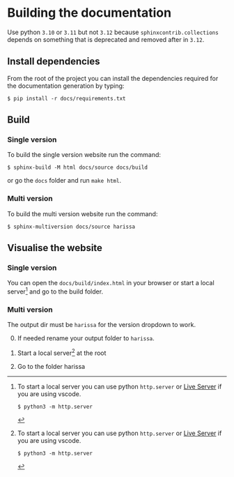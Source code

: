 # Building the documentation

Use python `3.10` or `3.11` but not `3.12` because `sphinxcontrib.collections`
depends on something that is deprecated and removed after in `3.12`.

## Install dependencies

From the root of the project you can install the dependencies required for the 
documentation generation by typing:

```console
$ pip install -r docs/requirements.txt
```

## Build

### Single version

To build the single version website run the command:

```console
$ sphinx-build -M html docs/source docs/build
```

or go the `docs` folder and run `make html`.

### Multi version

To build the multi version website run the command:

```console
$ sphinx-multiversion docs/source harissa
```

## Visualise the website

### Single version

You can open the `docs/build/index.html` in your browser or start a local server[^1]
and go to the build folder.

### Multi version

The output dir must be `harissa` for the version dropdown to work.

0. If needed rename your output folder to `harissa`.

1. Start a local server[^1] at the root


2. Go to the folder harissa


[^1]: To start a local server you can use python `http.server` or [Live Server](https://marketplace.visualstudio.com/items?itemName=ritwickdey.LiveServer) if you are using vscode.
    
    ```console
    $ python3 -m http.server
    ```
